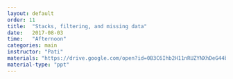 ```yaml
---
layout: default
order: 11
title:  "Stacks, filtering, and missing data"
date:   2017-08-03
time:   "Afternoon"
categories: main
instructor: "Pati"
materials: "https://drive.google.com/open?id=0B3C6Ihb2H11nRUZYNXhDeG44bkk"
material-type: "ppt"
---
```




